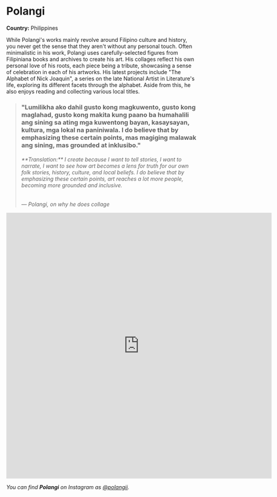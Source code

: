 # Polangi

**Country:** Philippines

While Polangi's works mainly revolve around Filipino culture and history, you never get the sense that they aren't without any personal touch. Often minimalistic in his work, Polangi uses carefully-selected figures from Filipiniana books and archives to create his art. His collages reflect his own personal love of his roots, each piece being a tribute, showcasing a sense of celebration in each of his artworks. His latest projects include "The Alphabet of Nick Joaquin", a series on the late National Artist in Literature's life, exploring its different facets through the alphabet. Aside from this, he also enjoys reading and collecting various local titles.

> <h3>"Lumilikha ako dahil gusto kong magkuwento, gusto kong maglahad, gusto kong makita kung paano ba humahalili ang sining sa ating mga kuwentong bayan, kasaysayan, kultura, mga lokal na paniniwala. I do believe that by emphasizing these certain points, mas magiging malawak ang sining, mas grounded at inklusibo."</h3>
> <h6>**Translation:** I create because I want to tell stories, I want to narrate, I want to see how art becomes a lens for truth for our own folk stories, history, culture, and local beliefs. I do believe that by emphasizing these certain points, art reaches a lot more people, becoming more grounded and inclusive.</h6>
>
> *— Polangi, on why he does collage*

<iframe src="https://samisnotavailable.github.io/gallery/artists/polangi.html" scrolling="no" frameborder="0" allowfullscreen width="700" height="700"></iframe>

*You can find **Polangi** on Instagram as [@polangii](https://www.instagram.com/polangii/).*
